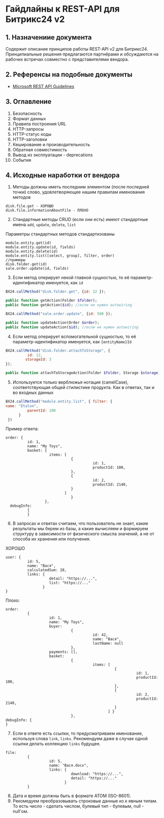 # Гайдлайны к REST-API для Битрикс24 v2

## 1. Назначениие документа
Содержит описание принципов работы REST-API v2 для Битрикс24. Принципиальные решения предлагаются партнёрами и обсуждаются на рабочих встречах совместно с представителями вендора.


## 2. Референсы на подобные документы
- [Microsoft REST API Guidelines](https://github.com/microsoft/api-guidelines/blob/vNext/Guidelines.md)

## 3. Оглавление
1. Безопасность
2. Формат данных
3. Правила построения URL
4. HTTP-запросы
5. HTTP-статус коды
6. HTTP-заголовки
7. Кеширование и производительность
8. Обратная совместимость
9. Вывод из эксплуатации - deprecations
10. События

## 4. Исходные наработки от вендора
1. Методы должны иметь последним элементом (после последней точки) слово, удовлетворяющее нашим правилам именования методов
```
disk.file.get - ХОРОШО 
disk.file.informationAboutFile - ПЛОХО
```

2. Стандартные методы CRUD (если они есть) имеют стандартные имена  `add`, `update`, `delete`, `list`

Параметры стандартных методов стандартизованы
```
module.entity.get(id)
module.entity.update(id, fields)
module.entity.delete(id)
module.entity.list([select, group], filter, order)
//примеры
disk.folder.get(id)
sale.order.update(id, fields)

```
3. Если метод оперирует некой главной сущностью, то её параметр-идентификатор именуется, как `id`

```javascript
BX24.callMethod("disk.folder.get", {id: 12 });
```
```php
public function getAction(Folder $folder);
public function getAction($id); //если не нужен autowiring
```
```javascript
BX24.callMethod("sale.order.update", {id: 560 });
```

```php
public function updateAction(Order $order);
public function updateAction($id); //если не нужен autowiring
```

4. Если метод оперирует вспомогательной сущностью, то её параметр-идентификатор именуется, как `{entityName}Id`

```javascript
BX24.callMethod("disk.folder.attachToStorage", {
          id: 12,
         storageId: 3
});
```
```php
public function attachToStorageAction(Folder $folder, Storage $storage);
```

5. Используется только верблюжья нотация (camelCase), соответствующая общей стилистике продукта. Как в ответах, так и во входных данных

```javascript
BX24.callMethod("module.entity.list", { filter: {
name: "Etalon",
          parentId: 100
      }
 })
```
Пример ответа:
```
order: {
          id: 1,
          name: "My Toys",
          basket: {
                    items: [ 
                              {
                                        id: 1,
                                        productId: 100,
                              },
                              {
                                        id: 2,
                                        productId: 2140,
                              }
                           ]
                              }
                  },
  debugInfo: 
          {
          }
```

6. В запросах и ответах считаем, что пользователь не знает, какие результаты мы берем из базы, а какие вычисляем и формируем структуру в зависимости от физического смысла значений, а не от способа их хранения или получения. 


ХОРОШО
```
user: {
          id: 5,
          name: "Вася",
          calculatedSum: 28,
          links: {
                    detail: "https://...",
                    list: "https://..." 
                 }
}
```
Плохо:
```
order: 
          {
                    id: 1,
                    name: "My Toys",
                    buyer:
                              {
                                        id: 42,
                                        name: "Вася",
                                        lastName: null
                              },
                    payments: [],
                    basket: 
                              {
                                        items: [ 
                                                  {
                                                            id: 1,
                                                            productId: 100,
                                                  },
                                                  {
                                                            id: 2,
                                                            productId: 2140,
                                                  }
                                               ] }
                              },
debugInfo: {
}
```

7. Если в ответе есть ссылки, то предусматриваем именование, используя слова `link`, `links`. Рекомендуем даже в случае одной ссылки делать коллекцию `links` будущее.
```
file: 
          {
                    id: 5,
                    name: "Вася.docx", 
                    links: {
                              download: "https://...",
                              detail: "https://..." 
                           }
          }
```

8. Дата и время должны быть в формате ATOM (ISO-8601).
9. Рекомедуем преобразовывать строковые данные из   к явным типам. То есть число - сделать числом, булевый тип - булевым, null - null'ом.


